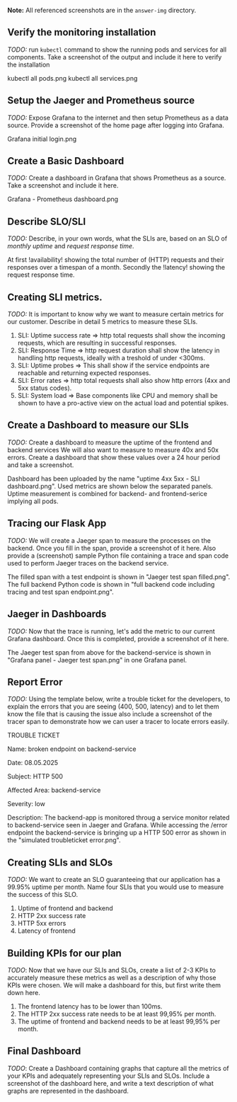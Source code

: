 **Note:** All referenced screenshots are in the `answer-img` directory.

## Verify the monitoring installation

*TODO:* run `kubectl` command to show the running pods and services for all components. Take a screenshot of the output and include it here to verify the installation

kubectl all pods.png
kubectl all services.png

## Setup the Jaeger and Prometheus source
*TODO:* Expose Grafana to the internet and then setup Prometheus as a data source. Provide a screenshot of the home page after logging into Grafana.

Grafana initial login.png

## Create a Basic Dashboard
*TODO:* Create a dashboard in Grafana that shows Prometheus as a source. Take a screenshot and include it here.

Grafana - Prometheus dashboard.png

## Describe SLO/SLI
*TODO:* Describe, in your own words, what the SLIs are, based on an SLO of *monthly uptime* and *request response time*.

At first !availability! showing the total number of (HTTP) requests and their responses over a timespan of a month.
Secondly the !latency! showing the request response time.

## Creating SLI metrics.
*TODO:* It is important to know why we want to measure certain metrics for our customer. Describe in detail 5 metrics to measure these SLIs. 
1. SLI: Uptime success rate => http total requests shall show the incoming requests, which are resulting in successful responses.
2. SLI: Response Time => http request duration shall show the latency in handling http requests, ideally with a treshold of under <300ms.
3. SLI: Uptime probes => This shall show if the service endpoints are reachable and returning expected responses.
4. SLI: Error rates => http total requests shall also show http errors (4xx and 5xx status codes).
5. SLI: System load => Base components like CPU and memory shall be shown to have a pro-active view on the actual load and potential spikes. 

## Create a Dashboard to measure our SLIs
*TODO:* Create a dashboard to measure the uptime of the frontend and backend services We will also want to measure to measure 40x and 50x errors. Create a dashboard that show these values over a 24 hour period and take a screenshot.

Dashboard has been uploaded by the name "uptime 4xx 5xx - SLI dashboard.png".
Used metrics are shown below the separated panels.
Uptime measurement is combined for backend- and frontend-serice implying all pods.

## Tracing our Flask App
*TODO:*  We will create a Jaeger span to measure the processes on the backend. Once you fill in the span, provide a screenshot of it here. Also provide a (screenshot) sample Python file containing a trace and span code used to perform Jaeger traces on the backend service.

The filled span with a test endpoint is shown in "Jaeger test span filled.png".
The full backend Python code is shown in "full backend code including tracing and test span endpoint.png".

## Jaeger in Dashboards
*TODO:* Now that the trace is running, let's add the metric to our current Grafana dashboard. Once this is completed, provide a screenshot of it here.

The Jaeger test span from above for the backend-service is shown in "Grafana panel - Jaeger test span.png" in one Grafana panel.

## Report Error
*TODO:* Using the template below, write a trouble ticket for the developers, to explain the errors that you are seeing (400, 500, latency) and to let them know the file that is causing the issue also include a screenshot of the tracer span to demonstrate how we can user a tracer to locate errors easily.

TROUBLE TICKET

Name: broken endpoint on backend-service

Date: 08.05.2025

Subject: HTTP 500 

Affected Area: backend-service

Severity: low

Description: The backend-app is monitored throug a service monitor related to backend-service seen in Jaeger and Grafana. While accessing the /error endpoint the backend-service is bringing up a HTTP 500 error as shown in the "simulated troubleticket error.png". 


## Creating SLIs and SLOs
*TODO:* We want to create an SLO guaranteeing that our application has a 99.95% uptime per month. Name four SLIs that you would use to measure the success of this SLO.

1. Uptime of frontend and backend
2. HTTP 2xx success rate
3. HTTP 5xx errors
4. Latency of frontend

## Building KPIs for our plan
*TODO*: Now that we have our SLIs and SLOs, create a list of 2-3 KPIs to accurately measure these metrics as well as a description of why those KPIs were chosen. We will make a dashboard for this, but first write them down here.

1. The frontend latency has to be lower than 100ms.
2. The HTTP 2xx success rate needs to be at least 99,95% per month.
3. The uptime of frontend and backend needs to be at least 99,95% per month.

## Final Dashboard
*TODO*: Create a Dashboard containing graphs that capture all the metrics of your KPIs and adequately representing your SLIs and SLOs. Include a screenshot of the dashboard here, and write a text description of what graphs are represented in the dashboard.  
